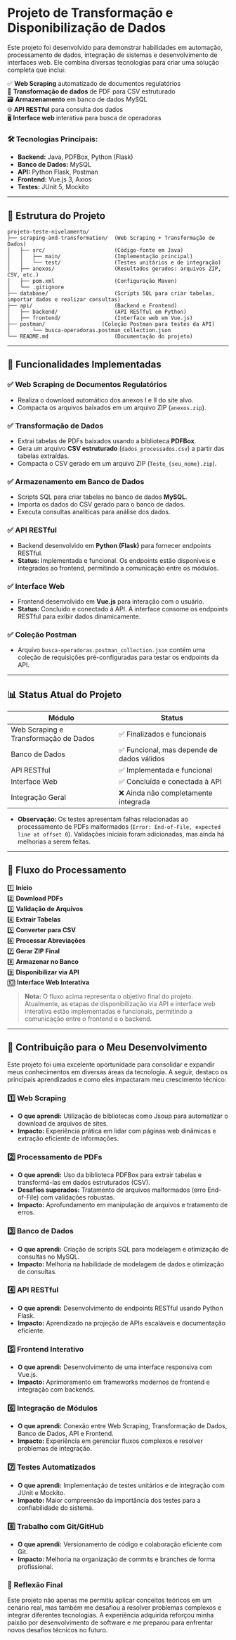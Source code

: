 # Projeto de Transformação e Disponibilização de Dados

Este projeto foi desenvolvido para demonstrar habilidades em automação, processamento de dados, integração de sistemas e desenvolvimento de interfaces web. Ele combina diversas tecnologias para criar uma solução completa que inclui:

✅ **Web Scraping** automatizado de documentos regulatórios  
🔄 **Transformação de dados** de PDF para CSV estruturado  
🗃️ **Armazenamento** em banco de dados MySQL  
🌐 **API RESTful** para consulta dos dados   
🖥️ **Interface web** interativa para busca de operadoras  

### 🛠️ Tecnologias Principais:
- **Backend:** Java, PDFBox, Python (Flask)
- **Banco de Dados:** MySQL
- **API:** Python Flask, Postman
- **Frontend:** Vue.js 3, Axios
- **Testes:** JUnit 5, Mockito

---

## 📂 Estrutura do Projeto
```
projeto-teste-nivelamento/
├── scraping-and-transformation/  (Web Scraping + Transformação de Dados)
│   ├── src/                      (Código-fonte em Java)
│   │   ├── main/                 (Implementação principal)
│   │   └── test/                 (Testes unitários e de integração)
│   ├── anexos/                   (Resultados gerados: arquivos ZIP, CSV, etc.)
│   ├── pom.xml                   (Configuração Maven)
│   └── .gitignore
├── database/                     (Scripts SQL para criar tabelas, importar dados e realizar consultas)
├── api/                          (Backend e Frontend)
│   ├── backend/                  (API RESTful em Python)
│   ├── frontend/                 (Interface web em Vue.js)
├── postman/                  (Coleção Postman para testes da API)
│       └── busca-operadoras.postman_collection.json
└── README.md                     (Documentação do projeto)
```

---

## 🚀 Funcionalidades Implementadas

### ✅ **Web Scraping de Documentos Regulatórios**
- Realiza o download automático dos anexos I e II do site alvo.
- Compacta os arquivos baixados em um arquivo ZIP (`anexos.zip`).

### ✅ **Transformação de Dados**
- Extrai tabelas de PDFs baixados usando a biblioteca **PDFBox**.
- Gera um arquivo **CSV estruturado** (`dados_processados.csv`) a partir das tabelas extraídas.
- Compacta o CSV gerado em um arquivo ZIP (`Teste_{seu_nome}.zip`).

### ✅ **Armazenamento em Banco de Dados**
- Scripts SQL para criar tabelas no banco de dados **MySQL**.
- Importa os dados do CSV gerado para o banco de dados.
- Executa consultas analíticas para análise dos dados.

### ✅ **API RESTful**
- Backend desenvolvido em **Python (Flask)** para fornecer endpoints RESTful.
- **Status:** Implementada e funcional. Os endpoints estão disponíveis e integrados ao frontend, permitindo a comunicação entre os módulos.

### ✅ **Interface Web**
- Frontend desenvolvido em **Vue.js** para interação com o usuário.
- **Status:** Concluído e conectado à API. A interface consome os endpoints RESTful para exibir dados dinamicamente.

### ✅ **Coleção Postman**
- Arquivo `busca-operadoras.postman_collection.json` contém uma coleção de requisições pré-configuradas para testar os endpoints da API.

---

## 📊 **Status Atual do Projeto**

| Módulo                      | Status |
|-----------------------------|--------|
| Web Scraping e Transformação de Dados | ✅ Finalizados e funcionais |
| Banco de Dados              | ✅ Funcional, mas depende de dados válidos |
| API RESTful                 | ✅ Implementada e funcional |
| Interface Web               | ✅ Concluída e conectada à API |
| Integração Geral            | ❌ Ainda não completamente integrada |

- **Observação:** Os testes apresentam falhas relacionadas ao processamento de PDFs malformados (`Error: End-of-File, expected line at offset 0`). Validações iniciais foram adicionadas, mas ainda há melhorias a serem feitas.

---

## 🔄 **Fluxo do Processamento**

1️⃣ **Início**  
2️⃣ **Download PDFs**  
3️⃣ **Validação de Arquivos**  
4️⃣ **Extrair Tabelas**  
5️⃣ **Converter para CSV**  
6️⃣ **Processar Abreviações**  
7️⃣ **Gerar ZIP Final**  
8️⃣ **Armazenar no Banco**  
9️⃣ **Disponibilizar via API**  
🔟 **Interface Web Interativa**

> **Nota:** O fluxo acima representa o objetivo final do projeto. Atualmente, as etapas de disponibilização via API e interface web interativa estão implementadas e funcionais, permitindo a comunicação entre o frontend e o backend.
---
## 🌟 Contribuição para o Meu Desenvolvimento

Este projeto foi uma excelente oportunidade para consolidar e expandir meus conhecimentos em diversas áreas da tecnologia. A seguir, destaco os principais aprendizados e como eles impactaram meu crescimento técnico:

### 1️⃣ Web Scraping
- **O que aprendi:** Utilização de bibliotecas como Jsoup para automatizar o download de arquivos de sites.
- **Impacto:** Experiência prática em lidar com páginas web dinâmicas e extração eficiente de informações.

### 2️⃣ Processamento de PDFs
- **O que aprendi:** Uso da biblioteca PDFBox para extrair tabelas e transformá-las em dados estruturados (CSV).
- **Desafios superados:** Tratamento de arquivos malformados (erro End-of-File) com validações robustas.
- **Impacto:** Aprofundamento em manipulação de arquivos e tratamento de erros.

### 3️⃣ Banco de Dados
- **O que aprendi:** Criação de scripts SQL para modelagem e otimização de consultas no MySQL.
- **Impacto:** Melhoria na habilidade de modelagem de dados e otimização de consultas.

### 4️⃣ API RESTful
- **O que aprendi:** Desenvolvimento de endpoints RESTful usando Python Flask.
- **Impacto:** Aprendizado na projeção de APIs escaláveis e documentação eficiente.

### 5️⃣ Frontend Interativo
- **O que aprendi:** Desenvolvimento de uma interface responsiva com Vue.js.
- **Impacto:** Aprimoramento em frameworks modernos de frontend e integração com backends.

### 6️⃣ Integração de Módulos
- **O que aprendi:** Conexão entre Web Scraping, Transformação de Dados, Banco de Dados, API e Frontend.
- **Impacto:** Experiência em gerenciar fluxos complexos e resolver problemas de integração.

### 7️⃣ Testes Automatizados
- **O que aprendi:** Implementação de testes unitários e de integração com JUnit e Mockito.
- **Impacto:** Maior compreensão da importância dos testes para a confiabilidade do sistema.

### 8️⃣ Trabalho com Git/GitHub
- **O que aprendi:** Versionamento de código e colaboração eficiente com Git.
- **Impacto:** Melhoria na organização de commits e branches de forma profissional.

### 🏁 Reflexão Final

Este projeto não apenas me permitiu aplicar conceitos teóricos em um cenário real, mas também me desafiou a resolver problemas complexos e integrar diferentes tecnologias. A experiência adquirida reforçou minha paixão por desenvolvimento de software e me preparou para enfrentar novos desafios técnicos no futuro.

